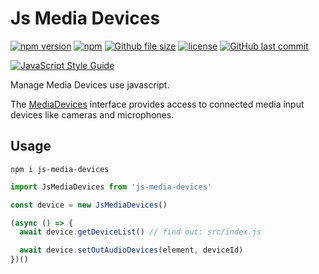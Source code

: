 # Js Media Devices
[![npm version](https://img.shields.io/npm/v/js-media-devices.svg?style=flat-square)](https://www.npmjs.org/package/js-media-devices)
[![npm](https://img.shields.io/npm/dt/js-media-devices.svg?style=flat-square)](http://npm-stat.com/charts.html?package=js-media-devices)
[![Github file size](https://img.shields.io/github/size/yi-ge/js-media-devices/bin/js-media-devices.min.js.svg?style=flat-square)](https://github.com/yi-ge/js-media-devices/blob/master/bin/js-media-devices.min.js)
[![license](https://img.shields.io/github/license/yi-ge/js-media-devices.svg?style=flat-square)](https://github.com/yi-ge/js-media-devices/blob/master/LICENSE)
[![GitHub last commit](https://img.shields.io/github/last-commit/yi-ge/js-media-devices.svg?style=flat-square)](https://github.com/yi-ge/js-media-devices)

[![JavaScript Style Guide](https://cdn.rawgit.com/standard/standard/master/badge.svg)](https://github.com/standard/standard)

Manage Media Devices use javascript. 

The [MediaDevices](https://developer.mozilla.org/en-US/docs/Web/API/MediaDevices) interface provides access to connected media input devices like cameras and microphones.

## Usage
```
npm i js-media-devices
```

```javascript
import JsMediaDevices from 'js-media-devices'

const device = new JsMediaDevices()

(async () => {
  await device.getDeviceList() // find out: src/index.js

  await device.setOutAudioDevices(element, deviceId)
})()
```
